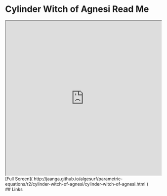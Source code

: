 Cylinder Witch of Agnesi Read Me
===

<iframe src='http://jaanga.github.io/algesurf/parametric-equations/r2/cylinder-witch-of-agnesi/cylinder-witch-of-agnesi.html' width=100% height=500px >
There is an `iframe` here. It is not visible when viewed on github.com/algesurf. To view, please see 'Project Links' below.
</iframe>
[Full Screen]( http://jaanga.github.io/algesurf/parametric-equations/r2/cylinder-witch-of-agnesi/cylinder-witch-of-agnesi.html )
<br>
## Links 
<http://www.3d-meier.de/tut3/Seite156.html>  
